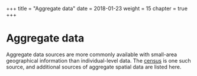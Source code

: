 +++
title = "Aggregate data"
date = 2018-01-23
weight = 15
chapter = true
+++

# Aggregate data

Aggregate data sources are more commonly available with small-area geographical information than individual-level data.
The [census](../census/) is one such source, and additional sources of aggregate spatial data are listed here.
